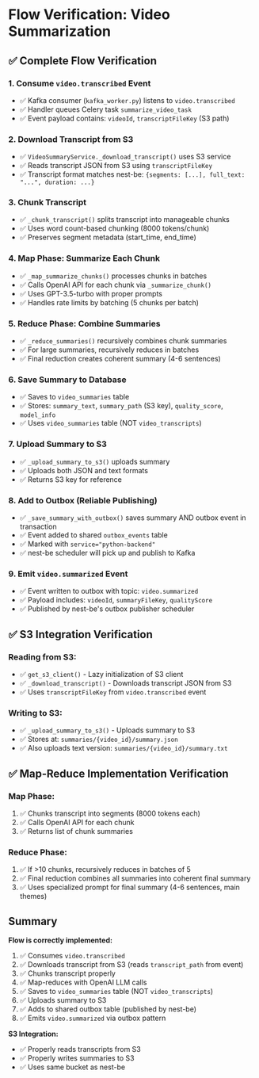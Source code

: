 # Flow Verification: Video Summarization

## ✅ Complete Flow Verification

### 1. **Consume `video.transcribed` Event**
- ✅ Kafka consumer (`kafka_worker.py`) listens to `video.transcribed`
- ✅ Handler queues Celery task `summarize_video_task`
- ✅ Event payload contains: `videoId`, `transcriptFileKey` (S3 path)

### 2. **Download Transcript from S3**
- ✅ `VideoSummaryService._download_transcript()` uses S3 service
- ✅ Reads transcript JSON from S3 using `transcriptFileKey`
- ✅ Transcript format matches nest-be: `{segments: [...], full_text: "...", duration: ...}`

### 3. **Chunk Transcript**
- ✅ `_chunk_transcript()` splits transcript into manageable chunks
- ✅ Uses word count-based chunking (8000 tokens/chunk)
- ✅ Preserves segment metadata (start_time, end_time)

### 4. **Map Phase: Summarize Each Chunk**
- ✅ `_map_summarize_chunks()` processes chunks in batches
- ✅ Calls OpenAI API for each chunk via `_summarize_chunk()`
- ✅ Uses GPT-3.5-turbo with proper prompts
- ✅ Handles rate limits by batching (5 chunks per batch)

### 5. **Reduce Phase: Combine Summaries**
- ✅ `_reduce_summaries()` recursively combines chunk summaries
- ✅ For large summaries, recursively reduces in batches
- ✅ Final reduction creates coherent summary (4-6 sentences)

### 6. **Save Summary to Database**
- ✅ Saves to `video_summaries` table
- ✅ Stores: `summary_text`, `summary_path` (S3 key), `quality_score`, `model_info`
- ✅ Uses `video_summaries` table (NOT `video_transcripts`)

### 7. **Upload Summary to S3**
- ✅ `_upload_summary_to_s3()` uploads summary
- ✅ Uploads both JSON and text formats
- ✅ Returns S3 key for reference

### 8. **Add to Outbox (Reliable Publishing)**
- ✅ `_save_summary_with_outbox()` saves summary AND outbox event in transaction
- ✅ Event added to shared `outbox_events` table
- ✅ Marked with `service="python-backend"`
- ✅ nest-be scheduler will pick up and publish to Kafka

### 9. **Emit `video.summarized` Event**
- ✅ Event written to outbox with topic: `video.summarized`
- ✅ Payload includes: `videoId`, `summaryFileKey`, `qualityScore`
- ✅ Published by nest-be's outbox publisher scheduler

## ✅ S3 Integration Verification

### Reading from S3:
- ✅ `get_s3_client()` - Lazy initialization of S3 client
- ✅ `_download_transcript()` - Downloads transcript JSON from S3
- ✅ Uses `transcriptFileKey` from `video.transcribed` event

### Writing to S3:
- ✅ `_upload_summary_to_s3()` - Uploads summary to S3
- ✅ Stores at: `summaries/{video_id}/summary.json`
- ✅ Also uploads text version: `summaries/{video_id}/summary.txt`

## ✅ Map-Reduce Implementation Verification

### Map Phase:
1. ✅ Chunks transcript into segments (8000 tokens each)
2. ✅ Calls OpenAI API for each chunk
3. ✅ Returns list of chunk summaries

### Reduce Phase:
1. ✅ If >10 chunks, recursively reduces in batches of 5
2. ✅ Final reduction combines all summaries into coherent final summary
3. ✅ Uses specialized prompt for final summary (4-6 sentences, main themes)

## Summary

**Flow is correctly implemented:**
1. ✅ Consumes `video.transcribed`
2. ✅ Downloads transcript from S3 (reads `transcript_path` from event)
3. ✅ Chunks transcript properly
4. ✅ Map-reduces with OpenAI LLM calls
5. ✅ Saves to `video_summaries` table (NOT `video_transcripts`)
6. ✅ Uploads summary to S3
7. ✅ Adds to shared outbox table (published by nest-be)
8. ✅ Emits `video.summarized` via outbox pattern

**S3 Integration:**
- ✅ Properly reads transcripts from S3
- ✅ Properly writes summaries to S3
- ✅ Uses same bucket as nest-be

